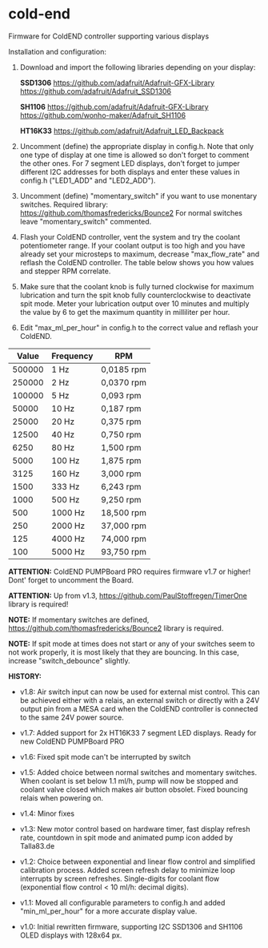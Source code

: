 # cold-end
Firmware for ColdEND controller supporting various displays

Installation and configuration:

1) Download and import the following libraries depending on your display:

   **SSD1306**
   https://github.com/adafruit/Adafruit-GFX-Library
   https://github.com/adafruit/Adafruit_SSD1306

   **SH1106**
   https://github.com/adafruit/Adafruit-GFX-Library
   https://github.com/wonho-maker/Adafruit_SH1106

   **HT16K33**
   https://github.com/adafruit/Adafruit_LED_Backpack

2) Uncomment (define) the appropriate display in config.h. Note that only one type of
   display at one time is allowed so don't forget to comment the other ones.
   For 7 segment LED displays, don't forget to jumper different I2C addresses for both
   displays and enter these values in config.h ("LED1_ADD" and "LED2_ADD").

3) Uncomment (define) "momentary_switch" if you want to use monentary switches.
   Required library: https://github.com/thomasfredericks/Bounce2
   For normal switches leave "momentary_switch" commented.

4) Flash your ColdEND controller, vent the system and try the coolant potentiometer range.
   If your coolant output is too high and you have already set your microsteps to maximum,
   decrease "max_flow_rate" and reflash the ColdEND controller. The table below shows you
   how values and stepper RPM correlate.

5) Make sure that the coolant knob is fully turned clockwise for maximum lubrication and turn
   the spit knob fully counterclockwise to deactivate spit mode. Meter your lubrication output
   over 10 minutes and multiply the value by 6 to get the maximum quantity in milliliter per hour.

6) Edit "max_ml_per_hour" in config.h to the correct value and reflash your ColdEND.


Value | Frequency | RPM
------|-----------|----
500000 |     1 Hz |  0,0185 rpm
250000 |     2 Hz |  0,0370 rpm
100000 |     5 Hz |  0,093 rpm
 50000 |    10 Hz |  0,187 rpm
 25000 |    20 Hz |  0,375 rpm
 12500 |    40 Hz |  0,750 rpm
  6250 |    80 Hz |  1,500 rpm
  5000 |   100 Hz |  1,875 rpm
  3125 |   160 Hz |  3,000 rpm
  1500 |   333 Hz |  6,243 rpm
  1000 |   500 Hz |  9,250 rpm
   500 |  1000 Hz | 18,500 rpm
   250 |  2000 Hz | 37,000 rpm
   125 |  4000 Hz | 74,000 rpm
   100 |  5000 Hz | 93,750 rpm


**ATTENTION:** ColdEND PUMPBoard PRO requires firmware v1.7 or higher! Dont' forget to uncomment the Board.

**ATTENTION:** Up from v1.3, https://github.com/PaulStoffregen/TimerOne library is required!

**NOTE:** If momentary switches are defined, https://github.com/thomasfredericks/Bounce2 library is required.

**NOTE:** If spit mode at times does not start or any of your switches seem to not work properly,
it is most likely that they are bouncing. In this case, increase "switch_debounce" slightly.


**HISTORY:**

- v1.8: Air switch input can now be used for external mist control. This can be achieved either with a
        relais, an external switch or directly with a 24V output pin from a MESA card when the ColdEND controller
        is connected to the same 24V power source.

- v1.7: Added support for 2x HT16K33 7 segment LED displays. Ready for new ColdEND PUMPBoard PRO

- v1.6: Fixed spit mode can't be interrupted by switch

- v1.5: Added choice between normal switches and momentary switches.
        When coolant is set below 1.1 ml/h, pump will now be stopped and coolant valve closed
        which makes air button obsolet. Fixed bouncing relais when powering on.

- v1.4: Minor fixes

- v1.3: New motor control based on hardware timer, fast display refresh rate, countdown in spit mode
        and animated pump icon added by Talla83.de

- v1.2: Choice between exponential and linear flow control and simplified calibration process.
        Added screen refresh delay to minimize loop interrupts by screen refreshes.
        Single-digits for coolant flow (exponential flow control < 10 ml/h: decimal digits).

- v1.1: Moved all configurable parameters to config.h and added "min_ml_per_hour" for a more accurate display value.

- v1.0: Initial rewritten firmware, supporting I2C SSD1306 and SH1106 OLED displays with 128x64 px.
